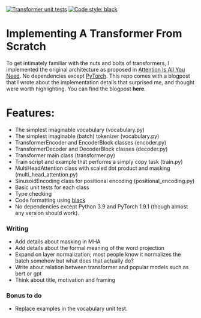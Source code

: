 [![Transformer unit tests](https://github.com/jsbaan/transformer-from-scratch/actions/workflows/unit-tests.yml/badge.svg)](https://github.com/jsbaan/transformer-from-scratch/actions/workflows/unit-tests.yml)
<a href="https://github.com/psf/black"><img alt="Code style: black" src="https://img.shields.io/badge/code%20style-black-000000.svg"></a>

# Implementing A Transformer From Scratch
To get intimately familiar with the nuts and bolts of transformers, I implemented the original architecture as proposed in [Attention Is All You Need](https://arxiv.org/abs/1706.03762). No dependencies except [PyTorch](https://pytorch.org/get-started/locally/). This repo comes with a blogpost that I wrote about the implementation details that surprised me, and thought were worth highlighting. You can find the blogpost **here**.

# Features:
- The simplest imaginable vocabulary (vocabulary.py)
- The simplest imaginable (batch) tokenizer (vocabulary.py)
- TransformerEncoder and EncoderBlock classes (encoder.py)
- TransformerDecoder and DecoderBlock classes (decoder.py)
- Transformer main class (transformer.py)
- Train script and example that performs a simply copy task (train.py)
- MultiHeadAttention class with scaled dot product and masking (multi_head_attention.py)
- SinusoidEncoding class for positional encoding (positional_encoding.py)
- Basic unit tests for each class
- Type checking
- Code formatting using [black](https://github.com/psf/black)
- No dependencies except Python 3.9 and PyTorch 1.9.1 (though almost any version should work).

### Writing
- Add details about masking in MHA
- Add details about the formal meaning of the word projection
- Expand on layer normalization; most people know it normalizes the batch somehow but what does that actually do?
- Write about relation between transformer and popular models such as bert or gpt
- Think about title, motivation and framing

### Bonus to do
- Replace examples in the vocabulary unit test.